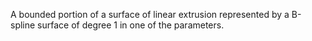A bounded portion of a surface of linear extrusion represented by a B-spline surface of degree 1 in one of the parameters.